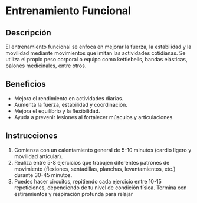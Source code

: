 # Entrenamiento Funcional

## Descripción
El entrenamiento funcional se enfoca en mejorar la fuerza, la estabilidad y la movilidad mediante movimientos que imitan las actividades cotidianas. Se utiliza el propio peso corporal o equipo como kettlebells, bandas elásticas, balones medicinales, entre otros.

## Beneficios
- Mejora el rendimiento en actividades diarias.
- Aumenta la fuerza, estabilidad y coordinación.
- Mejora el equilibrio y la flexibilidad.
- Ayuda a prevenir lesiones al fortalecer músculos y articulaciones.

## Instrucciones
1. Comienza con un calentamiento general de 5-10 minutos (cardio ligero y movilidad articular).
2. Realiza entre 5-8 ejercicios que trabajen diferentes patrones de movimiento (flexiones, sentadillas, planchas, levantamientos, etc.) durante 30-45 minutos.
3. Puedes hacer circuitos, repitiendo cada ejercicio entre 10-15 repeticiones, dependiendo de tu nivel de condición física.
Termina con estiramientos y respiración profunda para relajar 